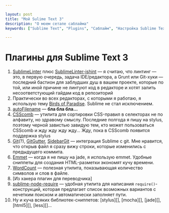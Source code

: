 ```yaml
---

layout: post
title: "Мой Sulime Text 3"
description: "О моем сетапе саблайма"
keywords: ["Sublime Text", "Plugins", "Саблайм", "Настройка Sublime Text"]

---
```


# Плагины для Sublime Text 3

1.  [SublimeLinter][1] плюс [SublimeLinter-jshint][2] — я считаю, что линтинг — это, в первую очередь, задача IDE/редактора,
    а Grunt или Git-хуки — последний бастион для заблудших душ в вашем проекте,
    которые по той, или иной причине не линтуют код в редакторе и хотят залить
    несоответстующий гайдам код в репозиторий
2.  Практически во всех редакторах, с которыми я работаю, я использую тему 
    [Birds of Paradise][3]. Sublime не стал исключением.
3.  [autoFilename][4] — **бла бла бла…**
4.  [CSScomb][5] — утилита для сортировки CSS-правил в селекторах не по алфавиту,
    но здравому смыслу. Последние полгода я пишу на stylus, поэтому черной
    завистью завидую тем, кто может пользоваться CSScomb и жду жду жду жду... 
    Жду, пока в CSScomb появится поддержка stylus
5.  [Git][6](?), [GitGutter][8], [SidebarGit][11] — интеграция Sublime с git. Мне нравится, что открыв файл я сразу
    вижу строки, которые изменились с предыдущего коммита.
6.  [Emmet][7] — когда я не пишу на jade, я использую emmet. Удобные сниппеты
    для создания HTML-разметки экономят кучу времени.
7.  [WordCount][9] — полезная утилита, показывающая количество символов и слов
    в файле.
8.  [Из хакера плагин для переводчика]
9.  [sublime-node-require][10] — удобная утилита для написания
    `require()`-конструкций, которая предлагает список возможных вариантов
    с нечетким поиском и автоматически заполняет пути.
10. Ну и куча всяких библиотек-сниппетов: [stylus][], [mocha][], [jade][],
    [html5][], [less][]...




[1]: http://www.sublimelinter.com/en/latest/
[2]: https://github.com/SublimeLinter/SublimeLinter-jshint
[3]: http://joebergantine.com/projects/color-schemes/birds-of-paradise/
[4]: https://github.com/BoundInCode/AutoFileName
[5]: http://csscomb.com/
[6]: https://github.com/kemayo/sublime-text-git
[7]: http://emmet.io/
[8]: http://www.jisaacks.com/gitgutter
[9]: https://github.com/SublimeText/WordCount
[10]: https://github.com/jfromaniello/sublime-node-require
[11]: https://github.com/SublimeText/SideBarGit